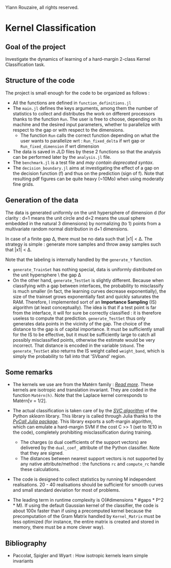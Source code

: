 Ylann Rouzaire, all rights reserved.

# Kernel Classification

## Goal of the project

Investigate the dynamics of learning of a hard-margin 2-class Kernel Classification task.

## Structure of the code

The project is small enough for the code to be organized as follows :
* All the functions are defined in `function_definitions.jl`
* The `main.jl` defines the keys arguments, among them the number of statistics to collect and distributes the work on different processors thanks to the function `Run`. The user is free to choose, depending on its machine and the desired input parameters, whether to parallelize with respect to the gap or with respect to the dimensions.
    * The function `Run` calls the correct function depending on what the user wants to parallelize wrt : `Run_fixed_delta` if wrt gap or `Run_fixed_dimension` if wrt dimension
* The data is saved in JLD files by these 2 functions so that the analysis can be performed later by the `analysis.jl` file.
* The `benchmark.jl` is a test file and _may contain deprecated syntax_.
* The `decision_boundary.jl` aims at investigating the effect of a gap on the decision function (f) and thus on the prediction (sign of f). Note that resulting pdf figures can be quite heavy (~10Mo) when using moderatly fine grids.

## Generation of the data

The data is generated uniformly on the unit hypersphere of dimension d (for clarity : d=1 means the unit circle and d=2 means the usual sphere embedded in the natural 3 dimensions) by normalizing (to 1) points from a multivariate random normal distribution in d+1 dimensions.

In case of a finite gap Δ, there must be no data such that |x1| < Δ. The strategy is simple : generate more samples and throw away samples such that |x1| < Δ.

Note that the labeling is internally handled by the `generate_Y` function.
* `generate_TrainSet` has nothing special, data is uniformly distributed on the unit hypersphere \ the gap Δ
* On the other hand, `generate_TestSet` is slightly different. Because when classifying with a gap between interfaces, the probability to misclassify is much smaller (in fact, the learning curves decrease exponentially), the size of the trainset grows exponentially fast and quickly saturates the RAM. Therefore, I implemented sort of an **Importance Sampling** (IS) algorithm (at least conceptually). The idea is that if a test point is far from the interface, it will for sure be correctly classified : it is therefore useless to compute that prediction. `generate_TestSet` thus only generates data points in the vicinity of the gap. The choice of the distance to the gap is of capital importance. It must be sufficiently small for the IS to be effective, but it must be sufficiently large to catch all possibly misclassified points, otherwise the estimate would be very incorrect. That distance is encoded in the variable `SVband`. The `generate_TestSet` also returns the IS weight called `weight_band`, which is simply the probability to fall into that 'SVband' region.


## Some remarks
* The kernels we use are from the Matérn family : *[Read more](https://en.wikipedia.org/wiki/Mat%C3%A9rn_covariance_function)*. These kernels are isotropic and translation invariant. They are coded in the function `Matérn(h)`. Note that the Laplace kernel corresponds to Matérn[ν = 1/2].

* The actual classification is taken care of by the *[SVC algorithm](https://scikit-learn.org/stable/modules/generated/sklearn.svm.SVC.html)* of the Python *sklearn* library. This library is called through Julia thanks to the *[PyCall Julia package](https://github.com/JuliaPy/PyCall.jl/)*. This library exports a soft-margin algorithm, which can emulate a hard-margin SVM if the cost C >> 1 (set to 1E10 in the code), completely prohibiting misclassification during training.
     * The charges (α dual coefficients of the support vectors) are delivered by the `dual_coef_` attribute of the Python classifier. Note that they are signed.
     * The distances between nearest support vectors is not supported by any native attribute/method : the functions `rc` and `compute_rc` handle these calculations.     

* The code is designed to collect statistics by running M independent realisations. 20 - 40 realisations should be sufficient for smooth curves and small standard deviation for most of problems.

* The leading term in runtime complexity is O(#dimensions * #gaps * P^2 * M). If using the default Gaussian kernel of the classifier, the code is about 100x faster than if using a precomputed kernel because the precomputation of the Gram Matrix handled by `Kernel_Matrix` must be less optimized (for instance, the entire matrix is created and stored in memory, there must be a more clever way).




## Bibliography
* Paccolat, Spigler and Wyart : How isotropic kernels learn simple invariants
